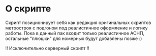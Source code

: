 # О скрипте
Скрипт позиционирует себя как редакция оригинальных скриптов метростроя с подгоном под реалистичное оформление и логику работы.
Пока в данный пак входит только реалистичное АСНП, остальные "плюшки" для номерных будут добавлены позже :)

‼️ Исключительно серверный скрипт ‼️



